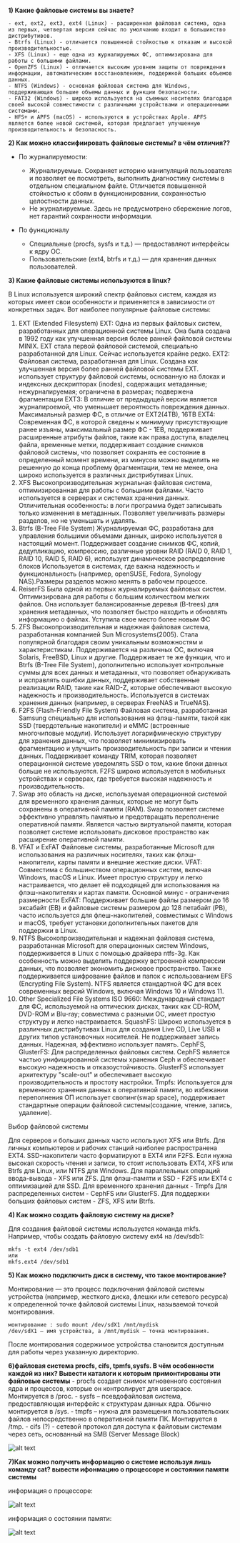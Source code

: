 **1) Какие файловые системы вы знаете?**

    - ext, ext2, ext3, ext4 (Linux) - расширенная файловая система, одна из первых, четвертая версия сейчас по умолчанию входит в большинство дистрибутивов.
    - Btrfs (Linux) - отличается повышенной стойкостью к отказам и высокой производительностью.
    - XFS (Linux) - еще одна из журналируемых ФС, оптимизирована для работы с большими файлами.
    - OpenZFS (Linux) - отличается высоким уровнем защиты от повреждения информации, автоматическим восстановлением, поддержкой больших объемов данных. 
    - NTFS (Windows) - основная файловая система для Windows, поддерживающая большие объемы данных и функции безопасности.
    - FAT32 (Windows) - широко используется на съемных носителях благодаря своей высокой совместимости с различными устройствами и операционными системами.
    - HFS+ и APFS (macOS) - используются в устройствах Apple. APFS является более новой системой, которая предлагает улучшенную производительность и безопасность.
**2) Как можно классифиировать файловые системы? в чём отличия??**

  - По журналируемости:
    - Журналируемые. Сохраняет историю манипуляций пользователя и позволяет ее посмотреть, выполнить диагностику системы в отдельном специальном файле. Отличается повышенной стойкостью к сбоям в функционировании, сохранностью целостности данных. 
    - Не журналируемые. Здесь не предусмотрено сбережение логов, нет гарантий сохранности информации.  

  - По функционалу
    - Специальные (procfs, sysfs и т.д.) — предоставляют интерфейсы к ядру ОС.
    - Пользовательские (ext4, btrfs и т.д.) — для хранения данных пользователей.
  
**3) Какие файловые системы используются в linux?**

В Linux используется широкий спектр файловых систем, каждая из которых имеет свои особенности и применяется в зависимости от конкретных задач. Вот наиболее популярные файловые системы:

1. EXT (Extended Filesystem)
EXT: Одна из первых файловых систем, разработанных для операционной системы Linux. Она была создана в 1992 году как улучшенная версия более ранней файловой системы MINIX. EXT стала первой файловой системой, специально разработанной для Linux. Сейчас используется крайне редко.
EXT2: Файловая система, разработанная для Linux. Создана как улучшенная версия более ранней файловой системы EXT. использует структуру файловой системы, основанную на блоках и индексных дескрипторах (inodes), содержащих метаданные; нежурналируемая; ограничена в размерах; подвержена фрагментации
EXT3: В отличие от предыдущей версии является журналироемой, что уменьшает вероятность повреждения данных. Максимальный размер ФС, в отличие от EXT2(4TB), 16TB 
EXT4: Современная ФС, в которой сведены к минимуму присутствующие ранее изъяны, максимальный размер ФС - 1EB, поддерживает расширенные атрибуты файлов, такие как права доступа, владелец файла, временные метки, поддерживает создание снимков файловой системы, что позволяет сохранять ее состояние в определенный момент времени, из минусов можно выделить не решенную до конца проблему фрагментации, тем не менее, она широко используется в различных дистрибутивах Linux. 
2. XFS
Высокопроизводительная журнальная файловая система, оптимизированная для работы с большими файлами.
Часто используется в серверах и системах хранения данных. Отличительная особенность: в логи программа будет записывать только изменения в метаданных.
Позволяет увеличивать размеры разделов, но не уменьшать и удалять.
3. Btrfs (B-Tree File System)
Журналируемая ФС, разработана для управления большими объемами данных, широко используется в настоящий момент.
Поддерживает создание снимков ФС, копий, дедупликацию, компрессию, различные уровни RAID (RAID 0, RAID 1, RAID 10, RAID 5, RAID 6), использует динамическое распределение блоков
Используется в системах, где важна надежность и функциональность (например, openSUSE, Fedora, Synology NAS).Размеры разделов можно менять в рабочем процессе.
4. ReiserFS
Была одной из первых журналируемых файловых систем. Оптимизирована для работы с большим количеством мелких файлов. Она использует балансированные деревья (B-trees) для хранения метаданных, что позволяет быстро находить и обновлять информацию о файлах.
Уступила свое место более новым ФС
5. ZFS
Высокопроизводительная и надежная файловая система, разработанная компанией Sun Microsystems(2005). Стала популярной благодаря своим уникальным возможностям и характеристикам. Поддерживается на различных ОС, включая Solaris, FreeBSD, Linux и другие.
Поддерживает те же функции, что и Btrfs (B-Tree File System), дополнительно использует контрольные суммы для всех данных и метаданных, что позволяет обнаруживать и исправлять ошибки данных, поддерживает собственные реализации RAID, такие как RAID-Z, которые обеспечивают высокую надежность и производительность.
Используется в системах хранения данных (например, в серверах FreeNAS и TrueNAS).
6. F2FS (Flash-Friendly File System)
Файловая система, разработанная Samsung специально для использования на флэш-памяти, такой как SSD (твердотельные накопители) и eMMC (встроенные многочиповые модули).
Использует логарифмическую структуру для хранения данных, что позволяет минимизировать фрагментацию и улучшить производительность при записи и чтении данных. Поддерживает команду TRIM, которая позволяет операционной системе уведомлять SSD о том, какие блоки данных больше не используются.
F2FS широко используется в мобильных устройствах и серверах, где требуется высокая надежность и производительность.
7. Swap
   это область на диске, используемая операционной системой для временного хранения данных, которые не могут быть сохранены в оперативной памяти (RAM). Swap позволяет системе эффективно управлять памятью и предотвращать переполнение оперативной памяти.
Является частью виртуальной памяти, которая позволяет системе использовать дисковое пространство как расширение оперативной памяти.
8. VFAT и ExFAT
Файловые системы, разработанные Microsoft для использования на различных носителях, таких как флэш-накопители, карты памяти и внешние жесткие диски.
VFAT: Совместима с большинством операционных систем, включая Windows, macOS и Linux. Имеет простую структуру и легко настраивается, что делает её подходящей для использования на флэш-накопителях и картах памяти. Основной минус - ограничения размерности
ExFAT: Поддерживает большие файлы размером до 16 эксабайт (EB) и файловые системы размером до 128 петабайт (PB), часто используется для флеш-накопителей, совместимых с Windows и macOS, требует установки дополнительных пакетов для поддержки в Linux.
9. NTFS
Высокопроизводительная и надежная файловая система, разработанная Microsoft для операционных систем Windows, поддерживается в Linux с помощью драйвера ntfs-3g.
Как особенность можно выделить поддержку встроенной компрессии данных, что позволяет экономить дисковое пространство. Также поддерживается шифрование файлов и папок с использованием EFS (Encrypting File System).
NTFS является стандартной ФС для всех современных версий Windows, включая Windows 10 и Windows 11.
10. Other Specialized File Systems
ISO 9660: Международный стандарт для ФС, используемой на оптических дисках, таких как CD-ROM, DVD-ROM и Blu-ray; совместима с разными ОС, имеет простую структуру и легко настраивается.
SquashFS: Широко используется в различных дистрибутивах Linux для создания Live CD, Live USB и других типов установочных носителей. Не поддерживает запись данных. Надежная, эффективно использует память.
CephFS, GlusterFS: Для распределенных файловых систем. CephFS является частью унифицированной системы хранения Ceph и обеспечивает высокую надежность и отказоустойчивость. GlusterFS использует архитектуру "scale-out" и обеспечивает высокую производительность и простоту настройки.
Tmpfs: Используется для временного хранения данных в оперативной памяти, во избежании переполнения ОП использует свопинг(swap space), поддерживает стандартные операции файловой системы(создание, чтение, запись, удаление).

Выбор файловой системы

Для серверов и больших данных часто используют XFS или Btrfs. Для личных компьютеров и рабочих станций наиболее распространена EXT4. SSD-накопители часто форматируют в EXT4 или F2FS.
Если нужна высокая скорость чтения и записи, то стоит использовать EXT4, XFS или Btrfs для Linux, или NTFS для Windows. 
Для параллельных операций ввода-вывода - XFS или ZFS.
Для флэш-памяти и SSD - F2FS или EXT4 с оптимизацией для SSD.
Для временного хранения данных - Tmpfs
Для распределенных систем - CephFS или GlusterFS.
Для поддержки больших файловых систем - ZFS, XFS или Btrfs.

**4) Как можно создать файловую систему на диске?**

Для создания файловой системы используется команда mkfs. Например, чтобы создать файловую систему ext4 на /dev/sdb1:
```
mkfs -t ext4 /dev/sdb1
или
mkfs.ext4 /dev/sdb1
```

**5) Как можно подключить диск в систему, что такое монтирование?**

Монтирование — это процесс подключения файловой системы устройства (например, жесткого диска, флешки или сетевого ресурса) к определенной точке файловой системы Linux, называемой точкой монтирования.
```
монтирование : sudo mount /dev/sdX1 /mnt/mydisk
/dev/sdX1 — имя устройства, а /mnt/mydisk — точка монтирования.
```
После монтирования содержимое устройства становится доступным для работы через указанную директорию.

**6)файловая система procfs, cifs, tpmfs,sysfs. В чём особенности каждой из них? Вывести каталоги к которым примонтированы эти файловые системы**
    - procfs создает снимок мгновенного состояния ядра и процессов, которые он контролирует для userspace. Монтируется в /proc.
    - sysfs – псевдофайловая система, предоставляющая интерфейс к структурам данных ядра. Обычно монтируется в /sys.
    - tmpfs – нужна для размещения пользовательских файлов непосредственно в оперативной памяти ПК. Монтируется в /tmp.
    - cifs (?) - сетевой протокол для доступа к файловым системам через сеть, основанный на SMB (Server Message Block)
    
![alt text](image-3.png)

**7)Как можно получить информацию о системе используя лишь команду cat? вывести ифонмацию о процессоре и состоянии памяти системы**

информация о процессоре:

![alt text](image-4.png)

информация о состоянии памяти:

![alt text](image-5.png)
